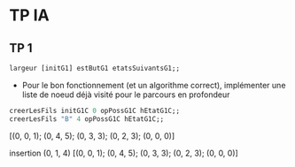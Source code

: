 # TP IA

## TP 1
```ocaml
largeur [initG1] estButG1 etatsSuivantsG1;;
```

* Pour le bon fonctionnement (et un algorithme correct), implémenter une liste de noeud déjà visité pour le parcours en profondeur

```ocaml
creerLesFils initG1C 0 opPossG1C hEtatG1C;;
creerLesFils "B" 4 opPossG1C hEtatG1C;;
```

[(0, 0, 1); (0, 4, 5); (0, 3, 3); (0, 2, 3); (0, 0, 0)]

insertion (0, 1, 4) [(0, 0, 1); (0, 4, 5); (0, 3, 3); (0, 2, 3); (0, 0, 0)]